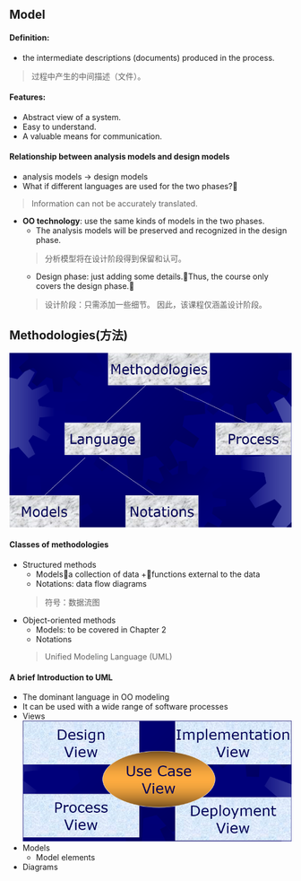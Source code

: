 ## Model
#### Definition: 
* the intermediate descriptions (documents) produced in the process.
> 过程中产生的中间描述（文件）。

#### Features: 
* Abstract view of a system.
* Easy to understand.
* A valuable means for communication.

#### Relationship between analysis models and design models
* analysis models → design models
* What if different languages are used for the two phases?
> Information can not be accurately translated.
* **OO technology**: use the same kinds of models in the two phases.
    * The analysis models will be preserved and recognized in the design phase.
    > 分析模型将在设计阶段得到保留和认可。
    * Design phase: just adding some details.Thus, the course only covers the design phase.
    > 设计阶段：只需添加一些细节。 因此，该课程仅涵盖设计阶段。

## Methodologies(方法)
![](/images/2019年3月23日21点59分.png)

#### Classes of methodologies
* Structured methods
    * Modelsa collection of data +functions external to the data
    * Notations: data flow diagrams
    > 符号：数据流图
* Object-oriented methods
    * Models: to be covered in Chapter 2
    * Notations
    > Unified Modeling Language (UML)
    
#### A brief Introduction to UML
* The dominant language in OO modeling
* It can be used with a wide range of software processes
* Views
![](/images/2019年3月23日22点07分.png)
* Models
    * Model elements
* Diagrams




